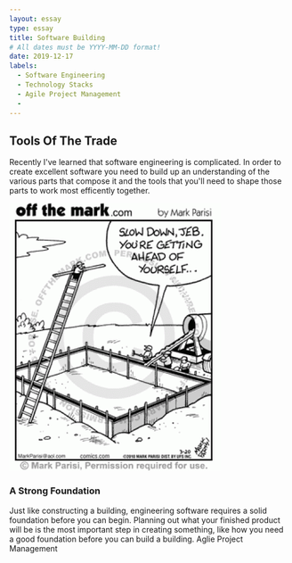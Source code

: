```yaml
---
layout: essay
type: essay
title: Software Building
# All dates must be YYYY-MM-DD format!
date: 2019-12-17
labels:
  - Software Engineering
  - Technology Stacks
  - Agile Project Management
  - 
---
```


## Tools Of The Trade

Recently I've learned that software engineering is complicated. In order to create excellent software you need to build
 up an understanding of the various parts that compose it and the tools that you'll need to shape those parts to
  work most efficently together. 


<img class="ui right floated rounded image" src="../images/software-building/foundation.gif">

### A Strong Foundation

Just like constructing a building, engineering software requires a solid foundation before you can begin. Planning
 out what your finished product will be is the most important step in creating something, like how you need a good
  foundation before you can build a building. Aglie Project Management 